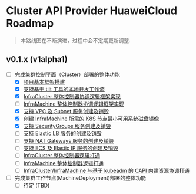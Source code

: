 # Cluster API Provider HuaweiCloud Roadmap

> 本路线图在不断演进，过程中会不定期更新调整.

## v0.1.x (v1alpha1)

- [ ] 完成集群控制平面（Cluster）部署的整体功能
  - [x] [项目基本框架搭建]()
  - [x] [支持基于 tilt 工具的本地开发工作流](https://github.com/HuaweiCloudDeveloper/cluster-api-provider-huawei/issues/15)
  - [x] [InfraCluster 整体控制器协调逻辑框架实现](https://github.com/HuaweiCloudDeveloper/cluster-api-provider-huawei/issues/27)
  - [ ] [InfraMachine 整体控制器协调逻辑框架实现]()
  - [x] [支持 VPC 及 Subnet 服务创建及销毁](https://github.com/HuaweiCloudDeveloper/cluster-api-provider-huawei/pull/29)
  - [x] [创建 InfraMachine 所需的 K8S 节点最小可用系统磁盘镜像](https://github.com/HuaweiCloudDeveloper/cluster-api-provider-huawei/issues/34)
  - [x] [支持 SecurityGroups 服务创建及销毁]()
  - [ ] [支持 Elastic LB 服务的创建及销毁]()
  - [ ] [支持 NAT Gateways 服务的创建及销毁]()
  - [ ] [支持 ECS 及 Elastic IP 服务的创建及销毁]()
  - [ ] [InfraCluster 整体控制器逻辑打通]()
  - [ ] [InfraMachine 整体控制器逻辑打通]()
  - [ ] [InfraCluster/InfraMachine 与基于 kubeadm 的 CAPI 内建资源协调打通]()

- [ ] 完成集群工作节点(MachineDeployment)部署的整体功能
  - [ ] 待定 (TBD)